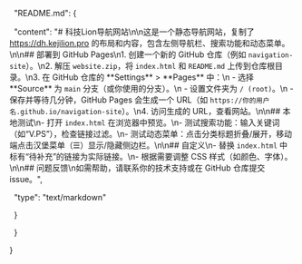 &nbsp;   "README.md": {

&nbsp;     "content": "# 科技Lion导航网站\\n\\n这是一个静态导航网站，复制了 https://dh.kejilion.pro 的布局和内容，包含左侧导航栏、搜索功能和动态菜单。\\n\\n## 部署到 GitHub Pages\\n1. 创建一个新的 GitHub 仓库（例如 `navigation-site`）。\\n2. 解压 `website.zip`，将 `index.html` 和 `README.md` 上传到仓库根目录。\\n3. 在 GitHub 仓库的 \*\*Settings\*\* > \*\*Pages\*\* 中：\\n   - 选择 \*\*Source\*\* 为 `main` 分支（或你使用的分支）。\\n   - 设置文件夹为 `/ (root)`。\\n   - 保存并等待几分钟，GitHub Pages 会生成一个 URL（如 `https://你的用户名.github.io/navigation-site`）。\\n4. 访问生成的 URL，查看网站。\\n\\n## 本地测试\\n- 打开 `index.html` 在浏览器中预览。\\n- 测试搜索功能：输入关键词（如“V.PS”），检查链接过滤。\\n- 测试动态菜单：点击分类标题折叠/展开，移动端点击汉堡菜单（☰）显示/隐藏侧边栏。\\n\\n## 自定义\\n- 替换 `index.html` 中标有“待补充”的链接为实际链接。\\n- 根据需要调整 CSS 样式（如颜色、字体）。\\n\\n## 问题反馈\\n如需帮助，请联系你的技术支持或在 GitHub 仓库提交 issue。",

&nbsp;     "type": "text/markdown"

&nbsp;   }

&nbsp; }

}

